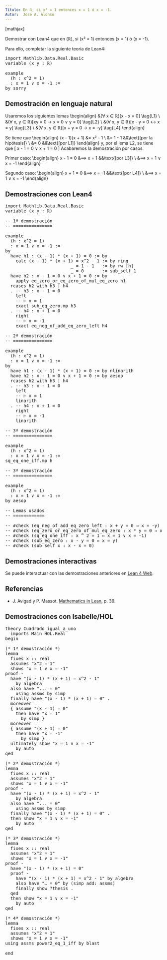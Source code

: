 ```yaml
---
Título: En ℝ, si x² = 1 entonces x = 1 ó x = -1.
Autor:  José A. Alonso
---
```


[mathjax]

Demostrar con Lean4 que en \(ℝ\), si \(x² = 1\) entonces \(x = 1\) ó \(x = -1\).

Para ello, completar la siguiente teoría de Lean4:

<pre lang="lean">
import Mathlib.Data.Real.Basic
variable (x y : ℝ)

example
  (h : x^2 = 1)
  : x = 1 ∨ x = -1 :=
by sorry
</pre>
<!--more-->

<h2>Demostración en lenguaje natural</h2>

Usaremos los siguientes lemas
\begin{align}
   &(∀ x ∈ ℝ)[x - x = 0]                                           \tag{L1} \\
   &(∀ x, y ∈ ℝ)[xy = 0 → x = 0 ∨ y = 0]                           \tag{L2} \\
   &(∀ x, y ∈ ℝ)[x - y = 0 ↔ x = y]                                \tag{L3} \\
   &(∀ x, y ∈ ℝ)[x + y = 0 → x = -y]                               \tag{L4}
\end{align}

Se tiene que
\begin{align}
   (x - 1)(x + 1) &= x² - 1     \\
                  &= 1 - 1      &&\text{[por la hipótesis]} \\
                  &= 0          &&\text{[por L1]}
\end{align}
y, por el lema L2, se tiene que
\[ x - 1 = 0 ∨ x + 1 = 0 \]
Acabaremos la demostración por casos.

Primer caso:
\begin{align}
  x - 1 = 0 &⟹ x = 1             &&\text{[por L3]} \\
            &⟹ x = 1 ∨ x = -1
\end{align}

Segundo caso:
\begin{align}
  x + 1 = 0 &⟹ x = -1            &&\text{[por L4]} \\
            &⟹ x = 1 ∨ x = -1
\end{align}

<h2>Demostraciones con Lean4</h2>

<pre lang="lean">
import Mathlib.Data.Real.Basic
variable (x y : ℝ)

-- 1ª demostración
-- ===============

example
  (h : x^2 = 1)
  : x = 1 ∨ x = -1 :=
by
  have h1 : (x - 1) * (x + 1) = 0 := by
    calc (x - 1) * (x + 1) = x^2 - 1 := by ring
                         _ = 1 - 1   := by rw [h]
                         _ = 0       := sub_self 1
  have h2 : x - 1 = 0 ∨ x + 1 = 0 := by
    apply eq_zero_or_eq_zero_of_mul_eq_zero h1
  rcases h2 with h3 | h4
  . -- h3 : x - 1 = 0
    left
    -- ⊢ x = 1
    exact sub_eq_zero.mp h3
  . -- h4 : x + 1 = 0
    right
    -- ⊢ x = -1
    exact eq_neg_of_add_eq_zero_left h4

-- 2ª demostración
-- ===============

example
  (h : x^2 = 1)
  : x = 1 ∨ x = -1 :=
by
  have h1 : (x - 1) * (x + 1) = 0 := by nlinarith
  have h2 : x - 1 = 0 ∨ x + 1 = 0 := by aesop
  rcases h2 with h3 | h4
  . -- h3 : x - 1 = 0
    left
    -- ⊢ x = 1
    linarith
  . -- h4 : x + 1 = 0
    right
    -- ⊢ x = -1
    linarith

-- 3ª demostración
-- ===============

example
  (h : x^2 = 1)
  : x = 1 ∨ x = -1 :=
sq_eq_one_iff.mp h

-- 3ª demostración
-- ===============

example
  (h : x^2 = 1)
  : x = 1 ∨ x = -1 :=
by aesop

-- Lemas usados
-- ============

-- #check (eq_neg_of_add_eq_zero_left : x + y = 0 → x = -y)
-- #check (eq_zero_or_eq_zero_of_mul_eq_zero : x * y = 0 → x = 0 ∨ y = 0)
-- #check (sq_eq_one_iff : x ^ 2 = 1 ↔ x = 1 ∨ x = -1)
-- #check (sub_eq_zero : x - y = 0 ↔ x = y)
-- #check (sub_self x : x - x = 0)
</pre>

<h2>Demostraciones interactivas</h2>

Se puede interactuar con las demostraciones anteriores en <a href="https://live.lean-lang.org/#url=https://raw.githubusercontent.com/jaalonso/Calculemus2/main/src/Cuadrado_igual_a_uno.lean" rel="noopener noreferrer" target="_blank">Lean 4 Web</a>.

<h2>Referencias</h2>

<ul>
<li> J. Avigad y P. Massot. <a href="https://bit.ly/3U4UjBk">Mathematics in Lean</a>, p. 39.</li>
</ul>

<h2>Demostraciones con Isabelle/HOL</h2>

<pre lang="isar">
theory Cuadrado_igual_a_uno
  imports Main HOL.Real
begin

(* 1ª demostración *)
lemma
  fixes x :: real
  assumes "x^2 = 1"
  shows "x = 1 ∨ x = -1"
proof -
  have "(x - 1) * (x + 1) = x^2 - 1"
    by algebra
  also have "... = 0"
    using assms by simp
  finally have "(x - 1) * (x + 1) = 0" .
  moreover
  { assume "(x - 1) = 0"
    then have "x = 1"
      by simp }
  moreover
  { assume "(x + 1) = 0"
    then have "x = -1"
      by simp }
  ultimately show "x = 1 ∨ x = -1"
    by auto
qed

(* 2ª demostración *)
lemma
  fixes x :: real
  assumes "x^2 = 1"
  shows "x = 1 ∨ x = -1"
proof -
  have "(x - 1) * (x + 1) = x^2 - 1"
    by algebra
  also have "... = 0"
    using assms by simp
  finally have "(x - 1) * (x + 1) = 0" .
  then show "x = 1 ∨ x = -1"
    by auto
qed

(* 3ª demostración *)
lemma
  fixes x :: real
  assumes "x^2 = 1"
  shows "x = 1 ∨ x = -1"
proof -
  have "(x - 1) * (x + 1) = 0"
  proof -
    have "(x - 1) * (x + 1) = x^2 - 1" by algebra
    also have "… = 0" by (simp add: assms)
    finally show ?thesis .
  qed
  then show "x = 1 ∨ x = -1"
    by auto
qed

(* 4ª demostración *)
lemma
  fixes x :: real
  assumes "x^2 = 1"
  shows "x = 1 ∨ x = -1"
using assms power2_eq_1_iff by blast

end
</pre>
